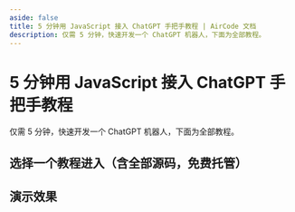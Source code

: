 ```yaml
---
aside: false
title: 5 分钟用 JavaScript 接入 ChatGPT 手把手教程 | AirCode 文档
description: 仅需 5 分钟，快速开发一个 ChatGPT 机器人，下面为全部教程。
---
```


# 5 分钟用 JavaScript 接入 ChatGPT 手把手教程

仅需 5 分钟，快速开发一个 ChatGPT 机器人，下面为全部教程。

## 选择一个教程进入（含全部源码，免费托管）

<!--@include: ../_partials/_tutorials-list.md-->

## 演示效果

<ListBoxContainer>
<ListBox
  title="iOS Siri 一下子变得聪明多了"
  link="https://aircode.cool/828668wg5a"
  imageURL="/_images/chatGPT-index/siri-demo.png"
  imageHeight=600
  openInNewTab=true
/>
<ListBox
  title="企业微信如何接入 ChatGPT"
  link="https://aircode.cool/54fhemjpk2"
  imageURL="/_images/chatGPT-index/wecom-demo.jpg"
  imageHeight=600
  openInNewTab=true
/>
<ListBox
  title="让钉钉机器人变成智能助理"
  link="https://aircode.cool/xspb3by9fs"
  imageURL="/_images/chatGPT-index/dingtalk-demo.jpeg"
  imageHeight=600
  openInNewTab=true
/>
<ListBox
  title="ChatGPT 机器人帮我找出代码中的漏洞"
  link="https://aircode.cool/q4y1msdim4"
  imageURL="/_images/chatGPT-index/feishu-demo.png"
  imageHeight=600
  openInNewTab=true
/>
<ListBox
  title="Slack ChatGPT 机器人介绍电影"
  link="https://aircode.cool/zx85v6ac4s"
  imageURL="/_images/chatGPT-index/slack-demo-cn.png"
  imageHeight=600
  openInNewTab=true
/>
<ListBox
  title="你的第一个 Discord ChatGPT 机器人"
  link="https://aircode.cool/uumhsex1uc"
  imageURL="/_images/chatGPT-index/discord-chatgpt-bot.gif"
  imageHeight=600
  openInNewTab=true
/>
</ListBoxContainer>
